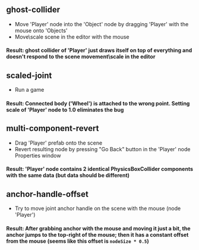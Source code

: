 ## ghost-collider
* Move 'Player' node into the 'Object' node by dragging 'Player' with the mouse onto 'Objects'
* Move\scale scene in the editor with the mouse
#### Result: ghost collider of 'Player' just draws itself on top of everything and doesn't respond to the scene movement\scale in the editor

## scaled-joint
* Run a game
#### Result: Connected body ('Wheel') is attached to the wrong point. Setting scale of 'Player' node to 1.0 eliminates the bug

## multi-component-revert
* Drag 'Player' prefab onto the scene
* Revert resulting node by pressing "Go Back" button in the 'Player' node Properties window

#### Result: 'Player' node contains 2 identical PhysicsBoxCollider components with the same data (but data should be different)

## anchor-handle-offset
* Try to move joint anchor handle on the scene with the mouse (node 'Player')

#### Result: After grabbing anchor with the mouse and moving it just a bit, the anchor jumps to the top-right of the mouse; then it has a constant offset from the mouse (seems like this offset is `nodeSize * 0.5`) 
